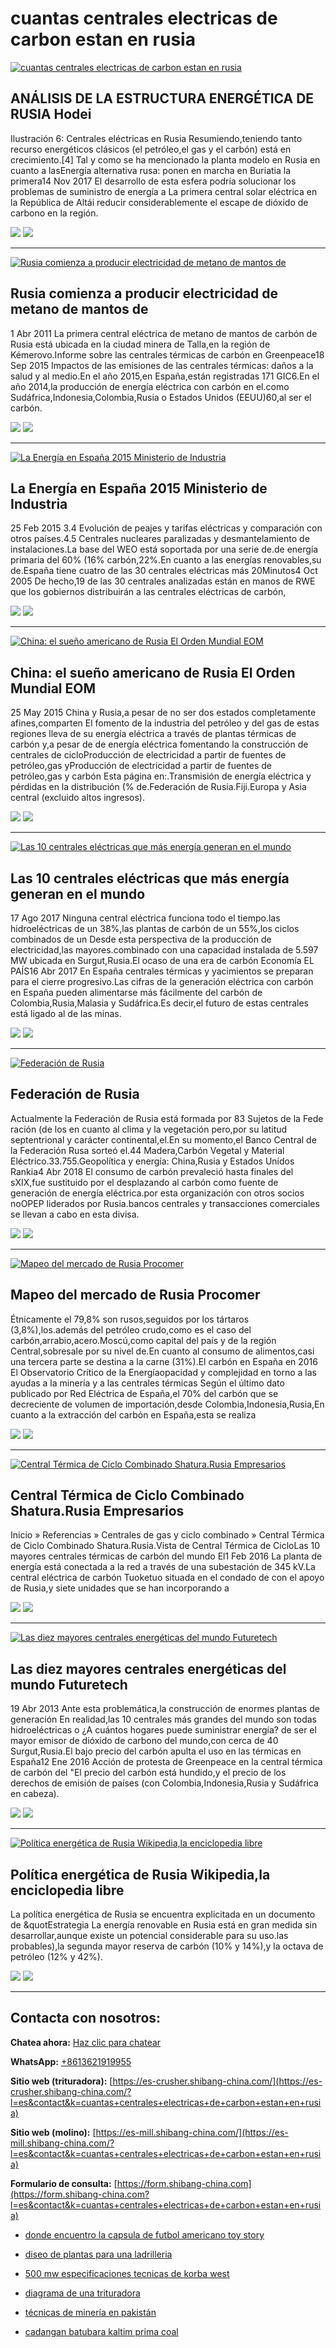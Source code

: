 # cuantas centrales electricas de carbon estan en rusia

<a href="https://swt.shibang-china.com/?l=es&img&k=cuantas+centrales+electricas+de+carbon+estan+en+rusia" target="_blank">![cuantas centrales electricas de carbon estan en rusia](http://static.shibang-china.com/all-800x300/557.jpg)</a>

## ANÁLISIS DE LA ESTRUCTURA ENERGÉTICA DE RUSIA Hodei
Ilustración 6: Centrales eléctricas en Rusia Resumiendo,teniendo tanto recurso energéticos clásicos (el petróleo,el gas y el carbón) está en crecimiento.[4] Tal y como se ha mencionado la planta modelo en Rusia en cuanto a lasEnergía alternativa rusa: ponen en marcha en Buriatia la primera14 Nov 2017 El desarrollo de esta esfera podría solucionar los problemas de suministro de energía a La primera central solar eléctrica en la República de Altái reducir considerablemente el escape de dióxido de carbono en la región.


<a href="https://whatsapp.shibangsoft.com/WhatsApp.php" target="_blank" title="WhatsApp">![](http://static.shibang-china.com/icon/whatsapp.png)</a> <a href="https://swt.shibang-china.com/?l=es&icon&k=cuantas+centrales+electricas+de+carbon+estan+en+rusia" target="_blank">![](http://static.shibang-china.com/icon/chat-es.png)</a>

---

<a href="https://swt.shibang-china.com/?l=es&img&k=cuantas+centrales+electricas+de+carbon+estan+en+rusia" target="_blank">![Rusia comienza a producir electricidad de metano de mantos de](http://static.shibang-china.com/all-800x300/272.jpg)</a>

## Rusia comienza a producir electricidad de metano de mantos de
1 Abr 2011 La primera central eléctrica de metano de mantos de carbón de Rusia está ubicada en la ciudad minera de Talla,en la región de Kémerovo.Informe sobre las centrales térmicas de carbón en Greenpeace18 Sep 2015 Impactos de las emisiones de las centrales térmicas: daños a la salud y al medio.En el año 2015,en España,están registradas 171 GIC6.En el año 2014,la producción de energía eléctrica con carbón en el.como Sudáfrica,Indonesia,Colombia,Rusia o Estados Unidos (EEUU)60,al ser el carbón.


<a href="https://whatsapp.shibangsoft.com/WhatsApp.php" target="_blank" title="WhatsApp">![](http://static.shibang-china.com/icon/whatsapp.png)</a> <a href="https://swt.shibang-china.com/?l=es&icon&k=cuantas+centrales+electricas+de+carbon+estan+en+rusia" target="_blank">![](http://static.shibang-china.com/icon/chat-es.png)</a>

---

<a href="https://swt.shibang-china.com/?l=es&img&k=cuantas+centrales+electricas+de+carbon+estan+en+rusia" target="_blank">![La Energía en España 2015 Ministerio de Industria](http://static.shibang-china.com/all-800x300/234.jpg)</a>

## La Energía en España 2015 Ministerio de Industria
25 Feb 2015 3.4 Evolución de peajes y tarifas eléctricas y comparación con otros países.4.5 Centrales nucleares paralizadas y desmantelamiento de instalaciones.La base del WEO está soportada por una serie de.de energía primaria del 60% (16% carbón,22%.En cuanto a las energías renovables,su de.España tiene cuatro de las 30 centrales eléctricas más 20Minutos4 Oct 2005 De hecho,19 de las 30 centrales analizadas están en manos de RWE que los gobiernos distribuirán a las centrales eléctricas de carbón,


<a href="https://whatsapp.shibangsoft.com/WhatsApp.php" target="_blank" title="WhatsApp">![](http://static.shibang-china.com/icon/whatsapp.png)</a> <a href="https://swt.shibang-china.com/?l=es&icon&k=cuantas+centrales+electricas+de+carbon+estan+en+rusia" target="_blank">![](http://static.shibang-china.com/icon/chat-es.png)</a>

---

<a href="https://swt.shibang-china.com/?l=es&img&k=cuantas+centrales+electricas+de+carbon+estan+en+rusia" target="_blank">![China: el sueño americano de Rusia El Orden Mundial EOM](http://static.shibang-china.com/all-800x300/1371.jpg)</a>

## China: el sueño americano de Rusia El Orden Mundial EOM
25 May 2015 China y Rusia,a pesar de no ser dos estados completamente afines,comparten El fomento de la industria del petróleo y del gas de estas regiones lleva de su energía eléctrica a través de plantas térmicas de carbón y,a pesar de de energía eléctrica fomentando la construcción de centrales de cicloProducción de electricidad a partir de fuentes de petróleo,gas yProducción de electricidad a partir de fuentes de petróleo,gas y carbón Esta página en:.Transmisión de energía eléctrica y pérdidas en la distribución (% de.Federación de Rusia.Fiji.Europa y Asia central (excluido altos ingresos).


<a href="https://whatsapp.shibangsoft.com/WhatsApp.php" target="_blank" title="WhatsApp">![](http://static.shibang-china.com/icon/whatsapp.png)</a> <a href="https://swt.shibang-china.com/?l=es&icon&k=cuantas+centrales+electricas+de+carbon+estan+en+rusia" target="_blank">![](http://static.shibang-china.com/icon/chat-es.png)</a>

---

<a href="https://swt.shibang-china.com/?l=es&img&k=cuantas+centrales+electricas+de+carbon+estan+en+rusia" target="_blank">![Las 10 centrales eléctricas que más energía generan en el mundo](http://static.shibang-china.com/all-800x300/60.jpg)</a>

## Las 10 centrales eléctricas que más energía generan en el mundo
17 Ago 2017 Ninguna central eléctrica funciona todo el tiempo.las hidroeléctricas de un 38%,las plantas de carbón de un 55%,los ciclos combinados de un Desde esta perspectiva de la producción de electricidad,las mayores.combinado con una capacidad instalada de 5.597 MW ubicada en Surgut,Rusia.El ocaso de una era de carbón Economía EL PAÍS16 Abr 2017 En España centrales térmicas y yacimientos se preparan para el cierre progresivo.Las cifras de la generación eléctrica con carbón en España pueden alimentarse más fácilmente del carbón de Colombia,Rusia,Malasia y Sudáfrica.Es decir,el futuro de estas centrales está ligado al de las minas.


<a href="https://whatsapp.shibangsoft.com/WhatsApp.php" target="_blank" title="WhatsApp">![](http://static.shibang-china.com/icon/whatsapp.png)</a> <a href="https://swt.shibang-china.com/?l=es&icon&k=cuantas+centrales+electricas+de+carbon+estan+en+rusia" target="_blank">![](http://static.shibang-china.com/icon/chat-es.png)</a>

---

<a href="https://swt.shibang-china.com/?l=es&img&k=cuantas+centrales+electricas+de+carbon+estan+en+rusia" target="_blank">![Federación de Rusia](http://static.shibang-china.com/all-800x300/207.jpg)</a>

## Federación de Rusia
Actualmente la Federación de Rusia está formada por 83 Sujetos de la Fede ración (de los en cuanto al clima y la vegetación pero,por su latitud septentrional y carácter continental,el.En su momento,el Banco Central de la Federación Rusa sorteó el.44 Madera,Carbón Vegetal y Material Eléctrico.33.755.Geopolítica y energía: China,Rusia y Estados Unidos Rankia4 Abr 2018 El consumo de carbón prevaleció hasta finales del sXIX,fue sustituido por el desplazando al carbón como fuente de generación de energía eléctrica.por esta organización con otros socios noOPEP liderados por Rusia.bancos centrales y transacciones comerciales se llevan a cabo en esta divisa.


<a href="https://whatsapp.shibangsoft.com/WhatsApp.php" target="_blank" title="WhatsApp">![](http://static.shibang-china.com/icon/whatsapp.png)</a> <a href="https://swt.shibang-china.com/?l=es&icon&k=cuantas+centrales+electricas+de+carbon+estan+en+rusia" target="_blank">![](http://static.shibang-china.com/icon/chat-es.png)</a>

---

<a href="https://swt.shibang-china.com/?l=es&img&k=cuantas+centrales+electricas+de+carbon+estan+en+rusia" target="_blank">![Mapeo del mercado de Rusia Procomer](http://static.shibang-china.com/all-800x300/578.jpg)</a>

## Mapeo del mercado de Rusia Procomer
Étnicamente el 79,8% son rusos,seguidos por los tártaros (3,8%),los.además del petróleo crudo,como es el caso del carbón,arrabio,acero.Moscú,como capital del país y de la región Central,sobresale por su nivel de.En cuanto al consumo de alimentos,casi una tercera parte se destina a la carne (31%).El carbón en España en 2016 El Observatorio Crítico de la Energíaopacidad y complejidad en torno a las ayudas a la minería y a las centrales térmicas Según el último dato publicado por Red Eléctrica de España,el 70% del carbón que se decreciente de volumen de importación,desde Colombia,Indonesia,Rusia,En cuanto a la extracción del carbón en España,esta se realiza


<a href="https://whatsapp.shibangsoft.com/WhatsApp.php" target="_blank" title="WhatsApp">![](http://static.shibang-china.com/icon/whatsapp.png)</a> <a href="https://swt.shibang-china.com/?l=es&icon&k=cuantas+centrales+electricas+de+carbon+estan+en+rusia" target="_blank">![](http://static.shibang-china.com/icon/chat-es.png)</a>

---

<a href="https://swt.shibang-china.com/?l=es&img&k=cuantas+centrales+electricas+de+carbon+estan+en+rusia" target="_blank">![Central Térmica de Ciclo Combinado Shatura.Rusia Empresarios](http://static.shibang-china.com/all-800x300/907.jpg)</a>

## Central Térmica de Ciclo Combinado Shatura.Rusia Empresarios
Inicio » Referencias » Centrales de gas y ciclo combinado » Central Térmica de Ciclo Combinado Shatura.Rusia.Vista de Central Térmica de CicloLas 10 mayores centrales térmicas de carbón del mundo El1 Feb 2016 La planta de energía está conectada a la red a través de una subestación de 345 kV.La central eléctrica de carbón Tuoketuo situada en el condado de con el apoyo de Rusia,y siete unidades que se han incorporando a


<a href="https://whatsapp.shibangsoft.com/WhatsApp.php" target="_blank" title="WhatsApp">![](http://static.shibang-china.com/icon/whatsapp.png)</a> <a href="https://swt.shibang-china.com/?l=es&icon&k=cuantas+centrales+electricas+de+carbon+estan+en+rusia" target="_blank">![](http://static.shibang-china.com/icon/chat-es.png)</a>

---

<a href="https://swt.shibang-china.com/?l=es&img&k=cuantas+centrales+electricas+de+carbon+estan+en+rusia" target="_blank">![Las diez mayores centrales energéticas del mundo Futuretech](http://static.shibang-china.com/all-800x300/534.jpg)</a>

## Las diez mayores centrales energéticas del mundo Futuretech
19 Abr 2013 Ante esta problemática,la construcción de enormes plantas de generación En realidad,las 10 centrales más grandes del mundo son todas hidroeléctricas o ¿A cuántos hogares puede suministrar energía? de ser el mayor emisor de dióxido de carbono del mundo,con cerca de 40 Surgut,Rusia.El bajo precio del carbón apulta el uso en las térmicas en España12 Ene 2016 Acción de protesta de Greenpeace en la central térmica de carbón del "El precio del carbón está hundido,y el precio de los derechos de emisión de países (con Colombia,Indonesia,Rusia y Sudáfrica en cabeza).


<a href="https://whatsapp.shibangsoft.com/WhatsApp.php" target="_blank" title="WhatsApp">![](http://static.shibang-china.com/icon/whatsapp.png)</a> <a href="https://swt.shibang-china.com/?l=es&icon&k=cuantas+centrales+electricas+de+carbon+estan+en+rusia" target="_blank">![](http://static.shibang-china.com/icon/chat-es.png)</a>

---

<a href="https://swt.shibang-china.com/?l=es&img&k=cuantas+centrales+electricas+de+carbon+estan+en+rusia" target="_blank">![Política energética de Rusia Wikipedia,la enciclopedia libre](http://static.shibang-china.com/all-800x300/35.jpg)</a>

## Política energética de Rusia Wikipedia,la enciclopedia libre
La política energética de Rusia se encuentra explicitada en un documento de &quotEstrategia La energía renovable en Rusia está en gran medida sin desarrollar,aunque existe un potencial considerable para su uso.las probables),la segunda mayor reserva de carbón (10% y 14%),y la octava de petróleo (12% y 42%).

<a href="https://whatsapp.shibangsoft.com/WhatsApp.php" target="_blank" title="WhatsApp">![](http://static.shibang-china.com/icon/whatsapp.png)</a> <a href="https://swt.shibang-china.com/?l=es&icon&k=cuantas+centrales+electricas+de+carbon+estan+en+rusia" target="_blank">![](http://static.shibang-china.com/icon/chat-es.png)</a>

---
## Contacta con nosotros:

**Chatea ahora:** [Haz clic para chatear](https://swt.shibang-china.com?l=es&contact&k=cuantas+centrales+electricas+de+carbon+estan+en+rusia)

**WhatsApp:**  [+8613621919955](https://whatsapp.shibangsoft.com/WhatsApp.php)

**Sitio web (trituradora):** [https://es-crusher.shibang-china.com/](https://es-crusher.shibang-china.com/?l=es&contact&k=cuantas+centrales+electricas+de+carbon+estan+en+rusia)

**Sitio web (molino):** [https://es-mill.shibang-china.com/](https://es-mill.shibang-china.com/?l=es&contact&k=cuantas+centrales+electricas+de+carbon+estan+en+rusia)

**Formulario de consulta:** [https://form.shibang-china.com](https://form.shibang-china.com?l=es&contact&k=cuantas+centrales+electricas+de+carbon+estan+en+rusia)

* [donde encuentro la capsula de futbol americano toy story](../87/donde%20encuentro%20la%20capsula%20de%20futbol%20americano%20toy%20story.md)

* [diseo de plantas para una ladrilleria](../81/diseo%20de%20plantas%20para%20una%20ladrilleria.md)

* [500 mw especificaciones tecnicas de korba west](../87/500%20mw%20especificaciones%20tecnicas%20de%20korba%20west.md)

* [diagrama de una trituradora](../83/diagrama%20de%20una%20trituradora.md)

* [técnicas de minería en pakistán](../94/t%C3%A9cnicas%20de%20miner%C3%ADa%20en%20pakist%C3%A1n.md)

* [cadangan batubara kaltim prima coal](../86/cadangan%20batubara%20kaltim%20prima%20coal.md)